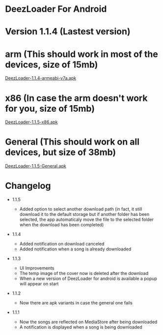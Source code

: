 # DeezLoader For Android 

# Version 1.1.4 (Lastest version)

# arm (This should work in most of the devices, size of 15mb)
[DeezLoader-1.1.4-armeabi-v7a.apk](https://gitlab.com/DT3264/DeezLoader-Android/raw/master/Release/DeezLoader-1.1.5-armeabi-v7a-debug.apk)

# x86 (In case the arm doesn't work for you, size of 15mb)
[DeezLoader-1.1.5-x86.apk](https://gitlab.com/DT3264/DeezLoader-Android/raw/master/Release/DeezLoader-1.1.5-x86-debug.apk)

# General (This should work on all devices, but size of 38mb)
[DeezLoader-1.1.5-General.apk](https://gitlab.com/DT3264/DeezLoader-Android/raw/master/Release/DeezLoader-1.1.5-General-debug.apk)

# Changelog

- 1.1.5
    - Added option to select another download path (in fact, it still download it to the default storage but if another folder has been selected, the app automaticaly move the file to the selected folder when the download has been completed)

- 1.1.4
    - Added notification on download canceled
    - Added notification when a song is already downloaded

- 1.1.3
    - UI Improvements
    - The temp image of the cover now is deleted after the download
    - When a new version of DeezLoader for android is available a popup will appear on start

- 1.1.2
    - Now there are apk variants in case the general one fails

- 1.1.1
    -  Now the songs are reflected on MediaStore after being downloaded
    -  A notification is displayed when a song is being downloaded
